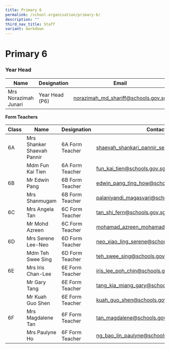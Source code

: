 ```yaml
---
title: Primary 6
permalink: /school-organisation/primary-6/
description: ""
third_nav_title: Staff
variant: markdown
---
```

# **Primary 6**

### Year Head

|Name|	Designation|	Email|
|----|----|----|
|Mrs Norazimah Junari	|Year Head (P6)|	norazimah_md_shariff@schools.gov.sg|

**Form Teachers**

| Class | Name | Designation | Contact | 
| -------- | -------- | -------- |-------- |
|6A|	Mrs Shanker Shaevah Pannir	|6A Form Teacher	|shaevah_shankari_pannir_selvan@schools.gov.sg|
||Mdm Fun Kai Tien|	6A Form Teacher|	fun_kai_tien@schools.gov.sg|
|6B	|Mr Edwin Pang|	6B Form Teacher|	edwin_pang_ting_how@schools.gov.sg|
||Mrs Shanmugam|	6B Form Teacher	|palaniyandi_magasvari@schools.gov.sg|
|6C	|Mrs Angela Tan|	6C Form Teacher	|tan_shi_fern@schools.gov.sg|
||Mr Mohd Azreen|	6C Form Teacher	|mohamad_azreen_mohamad_kus@schools.gov.sg|
|6D	|Mrs Serene Lee-Neo|	6D Form Teacher	|neo_xiao_ling_serene@schools.gov.sg|
||Mdm Teh Swee Sing|	6D Form Teacher	|teh_swee_sing@schools.gov.sg|
|6E|	Mrs Iris Chan-Lee|	6E Form Teacher	|iris_lee_poh_chin@schools.gov.sg|
||Mr Gary Tang	|6E Form Teacher	|tang_kia_miang_gary@schools.gov.sg|
||Mr Kuah Guo Shen	|6E Form Teacher	|kuah_guo_shen@schools.gov.sg|
|6F	|Mrs Magdalene Tan|	6F Form Teacher	|tan_magdalene@schools.gov.sg|
||Mrs Paulyne Ho|	6F Form Teacher	|ng_bao_lin_paulyne@schools.gov.sg|